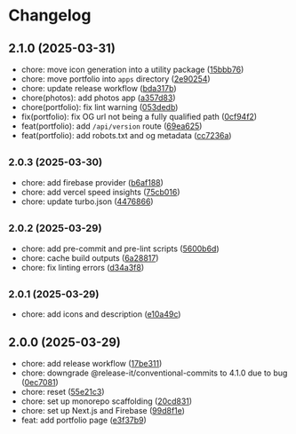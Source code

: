 # Changelog

## 2.1.0 (2025-03-31)

* chore: move icon generation into a utility package ([15bbb76](https://github.com/benyap/benyap.com/commit/15bbb76))
* chore: move portfolio into `apps` directory ([2e90254](https://github.com/benyap/benyap.com/commit/2e90254))
* chore: update release workflow ([bda317b](https://github.com/benyap/benyap.com/commit/bda317b))
* chore(photos): add photos app ([a357d83](https://github.com/benyap/benyap.com/commit/a357d83))
* chore(portfolio): fix lint warning ([053dedb](https://github.com/benyap/benyap.com/commit/053dedb))
* fix(portfolio): fix OG url not being a fully qualified path ([0cf94f2](https://github.com/benyap/benyap.com/commit/0cf94f2))
* feat(portfolio): add `/api/version` route ([69ea625](https://github.com/benyap/benyap.com/commit/69ea625))
* feat(portfolio): add robots.txt and og metadata ([cc7236a](https://github.com/benyap/benyap.com/commit/cc7236a))

## <small>2.0.3 (2025-03-30)</small>

* chore: add firebase provider ([b6af188](https://github.com/benyap/benyap.com/commit/b6af188))
* chore: add vercel speed insights ([75cb016](https://github.com/benyap/benyap.com/commit/75cb016))
* chore: update turbo.json ([4476866](https://github.com/benyap/benyap.com/commit/4476866))

## <small>2.0.2 (2025-03-29)</small>

* chore: add pre-commit and pre-lint scripts ([5600b6d](https://github.com/benyap/benyap.com/commit/5600b6d))
* chore: cache build outputs ([6a28817](https://github.com/benyap/benyap.com/commit/6a28817))
* chore: fix linting errors ([d34a3f8](https://github.com/benyap/benyap.com/commit/d34a3f8))

## <small>2.0.1 (2025-03-29)</small>

* chore: add icons and description ([e10a49c](https://github.com/benyap/benyap.com/commit/e10a49c))

## 2.0.0 (2025-03-29)

* chore: add release workflow ([17be311](https://github.com/benyap/benyap.com/commit/17be311))
* chore: downgrade @release-it/conventional-commits to 4.1.0 due to bug ([0ec7081](https://github.com/benyap/benyap.com/commit/0ec7081))
* chore: reset ([55e21c3](https://github.com/benyap/benyap.com/commit/55e21c3))
* chore: set up monorepo scaffolding ([20cd831](https://github.com/benyap/benyap.com/commit/20cd831))
* chore: set up Next.js and Firebase ([99d8f1e](https://github.com/benyap/benyap.com/commit/99d8f1e))
* feat: add portfolio page ([e3f37b9](https://github.com/benyap/benyap.com/commit/e3f37b9))
